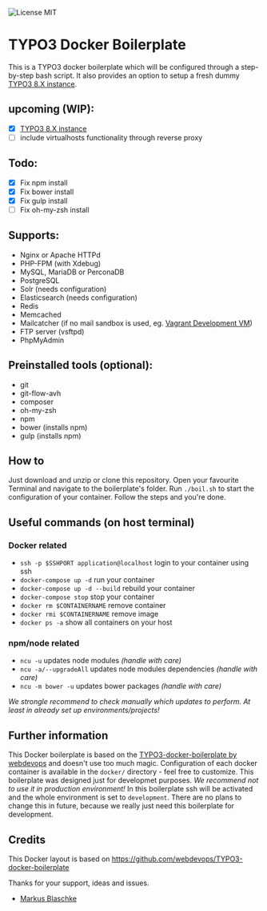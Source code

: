 ![License MIT](https://img.shields.io/badge/license-MIT-blue.svg?style=flat)

# TYPO3 Docker Boilerplate

This is a TYPO3 docker boilerplate which will be configured through a step-by-step bash script.
It also provides an option to setup a fresh dummy [TYPO3 8.X instance](https://github.com/FinndropStudios/TYPO3-8.x-boilerplate).

## upcoming (WIP):

- [x] [TYPO3 8.X instance](https://github.com/FinndropStudios/TYPO3-8.x-boilerplate)
- [ ] include virtualhosts functionality through reverse proxy

## Todo:

- [x] Fix npm install
- [x] Fix bower install
- [x] Fix gulp install
- [ ] Fix oh-my-zsh install

## Supports:

- Nginx or Apache HTTPd
- PHP-FPM (with Xdebug)
- MySQL, MariaDB or PerconaDB
- PostgreSQL
- Solr (needs configuration)
- Elasticsearch (needs configuration)
- Redis
- Memcached
- Mailcatcher (if no mail sandbox is used, eg. [Vagrant Development VM](https://github.com/webdevops/vagrant-development))
- FTP server (vsftpd)
- PhpMyAdmin

## Preinstalled tools (optional):

- git
- git-flow-avh
- composer
- oh-my-zsh
- npm
- bower (installs npm)
- gulp (installs npm)

## How to

Just download and unzip or clone this repository. Open your favourite Terminal and navigate to the boilerplate's folder.
Run `./boil.sh` to start the configuration of your container. Follow the steps and you're done.

## Useful commands (on host terminal)

### Docker related

- `ssh -p $SSHPORT application@localhost` login to your container using ssh
- `docker-compose up -d` run your container
- `docker-compose up -d --build` rebuild your container
- `docker-compose stop` stop your container
- `docker rm $CONTAINERNAME` remove container
- `docker rmi $CONTAINERNAME` remove image
- `docker ps -a` show all containers on your host

### npm/node related

- `ncu -u` updates node modules *(handle with care)*
- `ncu -a/--upgradeAll` updates node modules dependencies *(handle with care)*
- `ncu -m bower -u` updates bower packages *(handle with care)*

*We strongle recommend to check manually which updates to perform. At least in already set up environments/projects!*

## Further information

This Docker boilerplate is based on the [TYPO3-docker-boilerplate by webdevops](https://github.com/webdevops/TYPO3-docker-boilerplate) and doesn't use too much magic. Configuration of each docker container is available in the `docker/` directory - feel free to customize. This boilerplate was designed just for developmet purposes. *We recommend not to use it in production environment!* In this boilerplate ssh will be activated and the whole environment is set to `development`. There are no plans to change this in future, because we really just need this boilerplate for development.

## Credits

This Docker layout is based on https://github.com/webdevops/TYPO3-docker-boilerplate

Thanks for your support, ideas and issues.
- [Markus Blaschke](https://github.com/mblaschke)
